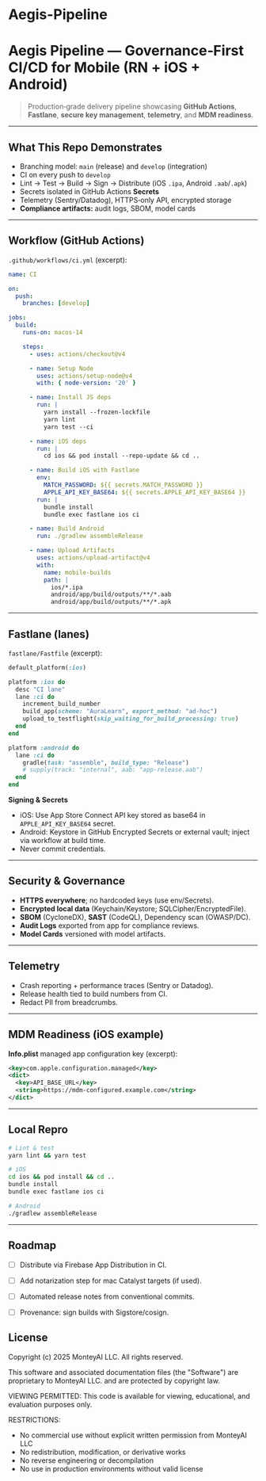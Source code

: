 # Aegis-Pipeline


# Aegis Pipeline — Governance‑First CI/CD for Mobile (RN + iOS + Android)

> Production‑grade delivery pipeline showcasing **GitHub Actions**, **Fastlane**, **secure key management**, **telemetry**, and **MDM readiness**.

---

## What This Repo Demonstrates
- Branching model: `main` (release) and `develop` (integration)
- CI on every push to `develop`
- Lint → Test → Build → Sign → Distribute (iOS `.ipa`, Android `.aab`/`.apk`)
- Secrets isolated in GitHub Actions **Secrets**
- Telemetry (Sentry/Datadog), HTTPS‑only API, encrypted storage
- **Compliance artifacts:** audit logs, SBOM, model cards

---

## Workflow (GitHub Actions)

`.github/workflows/ci.yml` (excerpt):

```yaml
name: CI

on:
  push:
    branches: [develop]

jobs:
  build:
    runs-on: macos-14

    steps:
      - uses: actions/checkout@v4

      - name: Setup Node
        uses: actions/setup-node@v4
        with: { node-version: '20' }

      - name: Install JS deps
        run: |
          yarn install --frozen-lockfile
          yarn lint
          yarn test --ci

      - name: iOS deps
        run: |
          cd ios && pod install --repo-update && cd ..

      - name: Build iOS with Fastlane
        env:
          MATCH_PASSWORD: ${{ secrets.MATCH_PASSWORD }}
          APPLE_API_KEY_BASE64: ${{ secrets.APPLE_API_KEY_BASE64 }}
        run: |
          bundle install
          bundle exec fastlane ios ci

      - name: Build Android
        run: ./gradlew assembleRelease

      - name: Upload Artifacts
        uses: actions/upload-artifact@v4
        with:
          name: mobile-builds
          path: |
            ios/*.ipa
            android/app/build/outputs/**/*.aab
            android/app/build/outputs/**/*.apk
```

---

## Fastlane (lanes)

`fastlane/Fastfile` (excerpt):
```ruby
default_platform(:ios)

platform :ios do
  desc "CI lane"
  lane :ci do
    increment_build_number
    build_app(scheme: "AuraLearn", export_method: "ad-hoc")
    upload_to_testflight(skip_waiting_for_build_processing: true)
  end
end

platform :android do
  lane :ci do
    gradle(task: "assemble", build_type: "Release")
    # supply(track: "internal", aab: "app-release.aab")
  end
end
```

**Signing & Secrets**
- iOS: Use App Store Connect API key stored as base64 in `APPLE_API_KEY_BASE64` secret.  
- Android: Keystore in GitHub Encrypted Secrets or external vault; inject via workflow at build time.  
- Never commit credentials.

---

## Security & Governance

- **HTTPS everywhere**; no hardcoded keys (use env/Secrets).  
- **Encrypted local data** (Keychain/Keystore; SQLCipher/EncryptedFile).  
- **SBOM** (CycloneDX), **SAST** (CodeQL), Dependency scan (OWASP/DC).  
- **Audit Logs** exported from app for compliance reviews.  
- **Model Cards** versioned with model artifacts.

---

## Telemetry

- Crash reporting + performance traces (Sentry or Datadog).  
- Release health tied to build numbers from CI.  
- Redact PII from breadcrumbs.

---

## MDM Readiness (iOS example)

**Info.plist** managed app configuration key (excerpt):
```xml
<key>com.apple.configuration.managed</key>
<dict>
  <key>API_BASE_URL</key>
  <string>https://mdm-configured.example.com</string>
</dict>
```

---

## Local Repro

```bash
# Lint & test
yarn lint && yarn test

# iOS
cd ios && pod install && cd ..
bundle install
bundle exec fastlane ios ci

# Android
./gradlew assembleRelease
```

---

## Roadmap
- [ ] Distribute via Firebase App Distribution in CI.
- [ ] Add notarization step for mac Catalyst targets (if used).
- [ ] Automated release notes from conventional commits.
- [ ] Provenance: sign builds with Sigstore/cosign.


## License
Copyright (c) 2025 MonteyAI LLC. All rights reserved.

This software and associated documentation files (the "Software") are proprietary 
to MonteyAI LLC. and are protected by copyright law.

VIEWING PERMITTED: This code is available for viewing, educational, and 
evaluation purposes only.

RESTRICTIONS:
- No commercial use without explicit written permission from MonteyAI LLC
- No redistribution, modification, or derivative works
- No reverse engineering or decompilation
- No use in production environments without valid license
